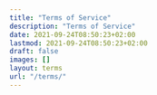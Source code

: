```yaml
---
title: "Terms of Service"
description: "Terms of Service"
date: 2021-09-24T08:50:23+02:00
lastmod: 2021-09-24T08:50:23+02:00
draft: false
images: []
layout: terms
url: "/terms/"
---
```

